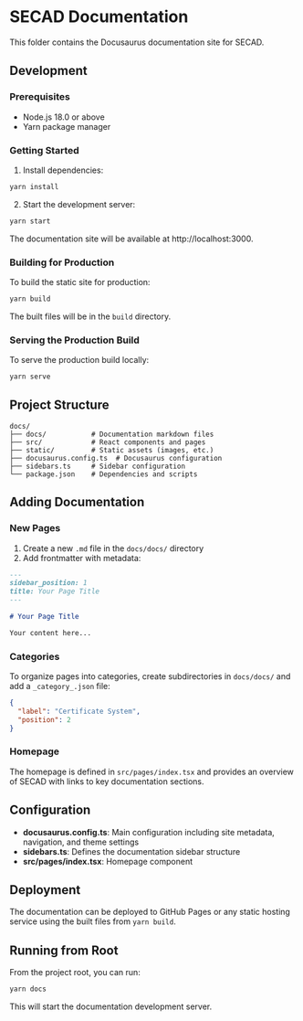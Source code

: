 # SECAD Documentation

This folder contains the Docusaurus documentation site for SECAD.

## Development

### Prerequisites

- Node.js 18.0 or above
- Yarn package manager

### Getting Started

1. Install dependencies:
```bash
yarn install
```

2. Start the development server:
```bash
yarn start
```

The documentation site will be available at http://localhost:3000.

### Building for Production

To build the static site for production:

```bash
yarn build
```

The built files will be in the `build` directory.

### Serving the Production Build

To serve the production build locally:

```bash
yarn serve
```

## Project Structure

```
docs/
├── docs/           # Documentation markdown files
├── src/            # React components and pages
├── static/         # Static assets (images, etc.)
├── docusaurus.config.ts  # Docusaurus configuration
├── sidebars.ts     # Sidebar configuration
└── package.json    # Dependencies and scripts
```

## Adding Documentation

### New Pages

1. Create a new `.md` file in the `docs/docs/` directory
2. Add frontmatter with metadata:
```markdown
---
sidebar_position: 1
title: Your Page Title
---

# Your Page Title

Your content here...
```

### Categories

To organize pages into categories, create subdirectories in `docs/docs/` and add a `_category_.json` file:

```json
{
  "label": "Certificate System",
  "position": 2
}
```

### Homepage

The homepage is defined in `src/pages/index.tsx` and provides an overview of SECAD with links to key documentation sections.

## Configuration

- **docusaurus.config.ts**: Main configuration including site metadata, navigation, and theme settings
- **sidebars.ts**: Defines the documentation sidebar structure
- **src/pages/index.tsx**: Homepage component

## Deployment

The documentation can be deployed to GitHub Pages or any static hosting service using the built files from `yarn build`.

## Running from Root

From the project root, you can run:

```bash
yarn docs
```

This will start the documentation development server.
